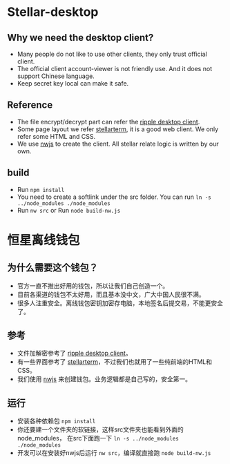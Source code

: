 # Stellar-desktop

## Why we need the desktop client?

- Many people do not like to use other clients, they only trust official client.
- The official client account-viewer is not friendly use. And it does not support Chinese language.
- Keep secret key local can make it safe.

## Reference

- The file encrypt/decrypt part can refer the [ripple desktop client](https://github.com/ripple/ripple-client-desktop).
- Some page layout we refer [stellarterm](https://github.com/stellarterm), it is a good web client. We only refer some HTML and CSS.
- We use [nwjs](https://nwjs.io) to create the client. All stellar relate logic is written by our own.

## build

- Run `npm install`
- You need to create a softlink under the src folder. You can run `ln -s ../node_modules ./node_modules`
- Run `nw src` or Run `node build-nw.js`


# 恒星离线钱包

## 为什么需要这个钱包？

- 官方一直不推出好用的钱包，所以让我们自己创造一个。
- 目前各渠道的钱包不太好用，而且基本没中文，广大中国人民很不满。
- 很多人注重安全。离线钱包密钥加密存电脑，本地签名后提交易，不能更安全了。

## 参考

- 文件加解密参考了 [ripple desktop client](https://github.com/ripple/ripple-client-desktop)。
- 有一些界面参考了 [stellarterm](https://github.com/stellarterm)，不过我们也就用了一些纯前端的HTML和CSS。
- 我们使用 [nwjs](https://nwjs.io) 来创建钱包。业务逻辑都是自己写的，安全第一。

## 运行

- 安装各种依赖包 `npm install`
- 你还要建一个文件夹的软链接，这样src文件夹也能看到外面的node_modules， 在src下面跑一下 `ln -s ../node_modules ./node_modules`
- 开发可以在安装好nwjs后运行 `nw src`，编译就直接跑  `node build-nw.js`